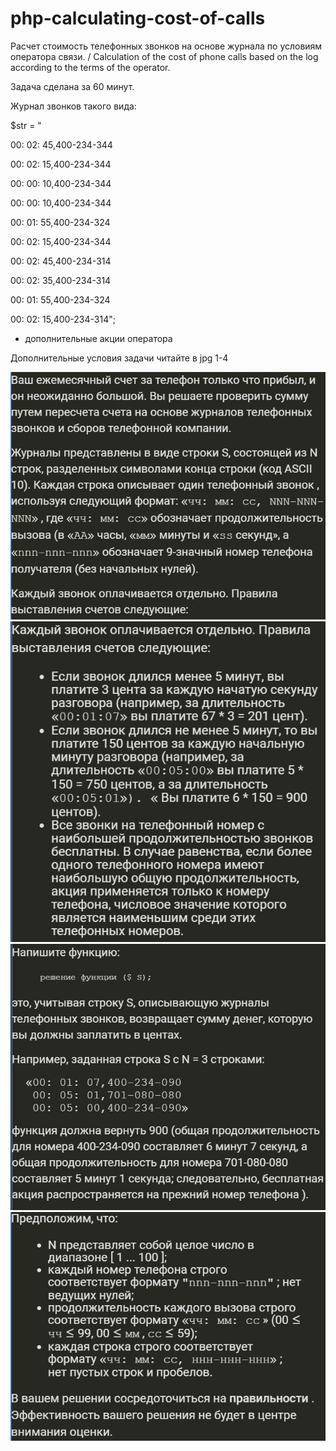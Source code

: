 # php-calculating-cost-of-calls
Расчет стоимость телефонных звонков на основе журнала по условиям оператора связи. / Calculation of the cost of phone calls based on the log according to the terms of the operator.


Задача сделана за 60 минут.

Журнал звонков такого вида: 

$str = "

00: 02: 45,400-234-344

00: 02: 15,400-234-344

00: 00: 10,400-234-344

00: 00: 10,400-234-344

00: 01: 55,400-234-324

00: 02: 15,400-234-344

00: 02: 45,400-234-314

00: 02: 35,400-234-314

00: 01: 55,400-234-324

00: 02: 15,400-234-314";

+ дополнительные акции оператора

Дополнительные условия задачи читайте в jpg 1-4

![alt text](1.jpg "Описание задачи 1")
![alt text](2.jpg "Описание задачи 2")
![alt text](3.jpg "Описание задачи 3")
![alt text](4.jpg "Описание задачи 4")

